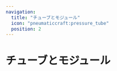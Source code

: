 ```yaml
---
navigation:
  title: "チューブとモジュール"
  icon: "pneumaticcraft:pressure_tube"
  position: 2
---
```


# チューブとモジュール

<SubPages />
